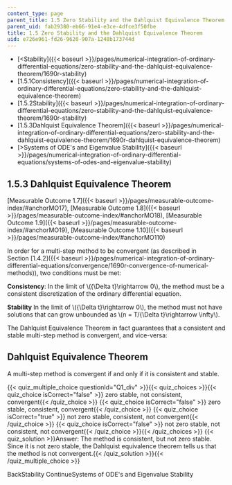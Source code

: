 ```yaml
---
content_type: page
parent_title: 1.5 Zero Stability and the Dahlquist Equivalence Theorem
parent_uid: fab29380-eb66-91e4-e3ce-4dfce3f50fbe
title: 1.5 Zero Stability and the Dahlquist Equivalence Theorem
uid: e726e961-fd26-9620-907a-1248b173744d
---
```


*   [<Stability]({{< baseurl >}}/pages/numerical-integration-of-ordinary-differential-equations/zero-stability-and-the-dahlquist-equivalence-theorem/1690r-stability)
*   [1.5.1Consistency]({{< baseurl >}}/pages/numerical-integration-of-ordinary-differential-equations/zero-stability-and-the-dahlquist-equivalence-theorem)
*   [1.5.2Stability]({{< baseurl >}}/pages/numerical-integration-of-ordinary-differential-equations/zero-stability-and-the-dahlquist-equivalence-theorem/1690r-stability)
*   [1.5.3Dahlquist Equivalence Theorem]({{< baseurl >}}/pages/numerical-integration-of-ordinary-differential-equations/zero-stability-and-the-dahlquist-equivalence-theorem/1690r-dahlquist-equivalence-theorem)
*   [\>Systems of ODE's and Eigenvalue Stability]({{< baseurl >}}/pages/numerical-integration-of-ordinary-differential-equations/systems-of-odes-and-eigenvalue-stability)

1.5.3 Dahlquist Equivalence Theorem
-----------------------------------

[Measurable Outcome 1.7]({{< baseurl >}}/pages/measurable-outcome-index/#anchorMO17), [Measurable Outcome 1.8]({{< baseurl >}}/pages/measurable-outcome-index/#anchorMO18), [Measurable Outcome 1.9]({{< baseurl >}}/pages/measurable-outcome-index/#anchorMO19), [Measurable Outcome 1.10]({{< baseurl >}}/pages/measurable-outcome-index/#anchorMO110)

In order for a multi-step method to be convergent (as described in Section [1.4.2]({{< baseurl >}}/pages/numerical-integration-of-ordinary-differential-equations/convergence/1690r-convergence-of-numerical-methods)), two conditions must be met:

**Consistency**: In the limit of \\({\\Delta t}\\rightarrow 0\\), the method must be a consistent discretization of the ordinary differential equation.

**Stability** In the limit of \\({\\Delta t}\\rightarrow 0\\), the method must not have solutions that can grow unbounded as \\(n = T/{\\Delta t}\\rightarrow \\infty\\).

The Dahlquist Equivalence Theorem in fact guarantees that a consistent and stable multi-step method is convergent, and vice-versa:

Dahlquist Equivalence Theorem
-----------------------------

A multi-step method is convergent if and only if it is consistent and stable.

{{< quiz_multiple_choice questionId="Q1_div" >}}{{< quiz_choices >}}{{< quiz_choice isCorrect="false" >}} zero stable, not consistent, convergent{{< /quiz_choice >}}
{{< quiz_choice isCorrect="false" >}} zero stable, consistent, convergent{{< /quiz_choice >}}
{{< quiz_choice isCorrect="true" >}} not zero stable, consistent, not convergent{{< /quiz_choice >}}
{{< quiz_choice isCorrect="false" >}} not zero stable, not consistent, not convergent{{< /quiz_choice >}}{{< /quiz_choices >}}
{{< quiz_solution >}}Answer: The method is consistent, but not zero stable. Since it is not zero stable, the Dahlquist equivalence theorem tells us that the method is not convergent.{{< /quiz_solution >}}{{< /quiz_multiple_choice >}}

BackStability ContinueSystems of ODE's and Eigenvalue Stability